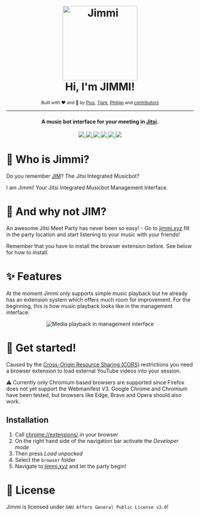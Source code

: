 <h1 align="center">
  <br />
  <img src="https://raw.githubusercontent.com/p-fruck/Jimmi/main/frontend/public/jimmi.svg" alt="Jimmi" width="200"></a>
  <br />
  Hi, I'm JIMMI!
  <br />
</h1>
<div align="center">
  <small>Built with ❤️ and 🍺 by
    <a href="https://github.com/piuswalter">Pius</a>,
    <a href="https://github.com/tjarbo">Tjark</a>,
    <a href="https://github.com/p-fruck">Philipp</a> and
    <a href="https://github.com/p-fruck/Jimmi/graphs/contributors">contributors</a>
  </small>
</div>

---

<h4 align="center">A music bot interface for your meeting in <a href="https://jitsi.org/" target="_blank">Jitsi</a>.</h4>

<p align="center">
  <a href="https://github.com/p-fruck/Jimmi/blob/main/LICENSE">
    <img src="https://img.shields.io/github/license/p-fruck/Jimmi" />
  </a>
  <a href="https://github.com/p-fruck/Jimmi/stargazers">
      <img src="https://img.shields.io/github/stars/p-fruck/Jimmi" />
  </a>
  <a href="https://github.com/p-fruck/Jimmi/issues">
    <img src="https://img.shields.io/github/issues/p-fruck/Jimmi" />
  </a>
  <a href="https://github.com/p-fruck/Jimmi/wiki/FAQ">
    <img src="https://img.shields.io/badge/Questions%3F-FAQ-32a852" />
  </a>
  <a href="https://meet.jit.si/">
    <img src="https://img.shields.io/badge/Built%20for-Jitsi%20Meet-5e87d4" />
  </a>
  <a href="https://jimmi.xyz/">
    <img src="https://img.shields.io/badge/https://-jimmi.xyz-6366f1" />
  </a>
</p>

# :robot: Who is Jimmi?

Do you remember [JIM](https://github.com/p-fruck/jim/)? The Jitsi Integrated Musicbot?

I am Jimmi! Your Jitsi Integrated Musicbot Management Interface.

# :tada: And why not JIM?

An awesome Jitsi Meet Party has never been so easy! - Go to [jimmi.xyz](https://jimmi.xyz/) fill in the party location and start listening to your music with your friends!

Remember that you have to install the browser extension before. See below for how to install.

# :sparkles: Features

At the moment Jimmi only supports simple music playback but he already has an extension system which offers much room for improvement. For the beginning, this is how music playback looks like in the management interface:

<p align="center">
  <img alt="Media playback in management interface" src="https://user-images.githubusercontent.com/30511472/146185113-9a45c745-fec3-45eb-97d4-b3fe1001dec6.png"></img>
</p>

# :rocket: Get started!

Caused by the [Cross-Origin Resource Sharing (CORS)](https://developer.mozilla.org/de/docs/Web/HTTP/CORS) restrictions you need a browser extension to load external YouTube videos into your session.

:warning: Currently only Chromium based browsers are supported since Firefox does not yet support the Webmanifest V3. Google Chrome and Chromium have been tested, but browsers like Edge, Brave and Opera should also work.

## Installation

1. Call [chrome://extensions/](chrome://extensions/) in your browser
2. On the right hand side of the navigation bar activate the *Developer mode*
3. Then press *Load unpacked*
4. Select the `browser` folder
5. Navigate to [jimmi.xyz](https://jimmi.xyz/) and let the party begin!

# :blue_book: License

Jimmi is licensed under `GNU Affero General Public License v3.0`!
